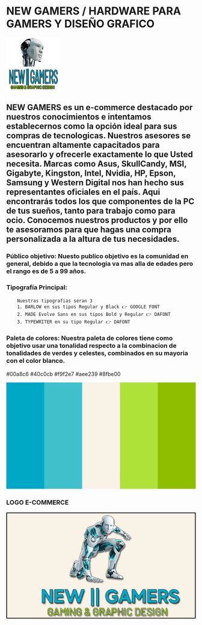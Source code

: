 # **NEW GAMERS / HARDWARE PARA GAMERS Y DISEÑO GRAFICO** 
   ![LogoChico](https://github.com/ManuCaporaso/ecommerce-NewGamers-/blob/main/LOGO%20CHICO.png)


## **NEW GAMERS** es un e-commerce destacado por nuestros conocimientos e intentamos establecernos como la opción ideal para sus compras de tecnologicas. Nuestros asesores se encuentran altamente capacitados para asesorarlo y ofrecerle exactamente lo que Usted necesita. Marcas como Asus, SkullCandy, MSI, Gigabyte, Kingston, Intel, Nvidia, HP, Epson, Samsung y Western Digital nos han hecho sus representantes oficiales en el país. Aqui encontrarás todos los que componentes de la PC de tus sueños, tanto para trabajo como para ocio. Conocemos nuestros productos y por ello te asesoramos para que hagas una compra personalizada a la altura de tus necesidades.

### **Público objetivo:** Nuesto publico objetivo es la comunidad en general, debido a que la tecnologia va mas alla de edades pero el rango es de 5 a 99 años.

### **Tipografía Principal:** 
        Nuestras tipografias seran 3 
        1. BARLOW en sus tipos Regular y Black 👉 GOOGLE FONT
        2. MADE Evolve Sans en sus tipos Bold y Regular 👉 DAFONT
        3. TYPEWRITER en su tipo Regular 👉 DAFONT

### **Paleta de colores:** Nuestra paleta de colores tiene como objetivo usar una tonalidad respecto a la combinacion de tonalidades de verdes y celestes, combinados en su mayoria con el color blanco.
#00a8c6
#40c0cb
#f9f2e7
#aee239
#8fbe00

![Paleta](https://github.com/ManuCaporaso/ecommerce-NewGamers-/blob/main/paleta.png.png)

### **LOGO E-COMMERCE**

![Logo](https://github.com/ManuCaporaso/ecommerce-NewGamers-/blob/main/LOGO_FINAL.png)

